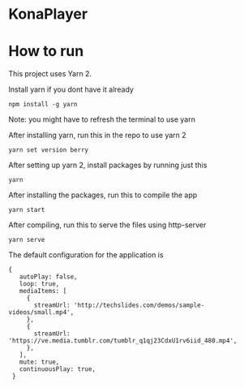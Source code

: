 # KonaPlayer

# How to run
 This project uses Yarn 2.

 Install yarn if you dont have it already
 ```
 npm install -g yarn
 ```
 Note: you might have to refresh the terminal to use yarn
 
 After installing yarn, run this in the repo to use yarn 2
 ```
 yarn set version berry
 ```
 After setting up yarn 2, install packages by running just this
 ```
 yarn
 ```
 After installing the packages, run this to compile the app
 ```
 yarn start
 ```
 After compiling, run this to serve the files using http-server
 ```
 yarn serve
 ```
 The default configuration for the application is
 ```
 {
    autoPlay: false,
    loop: true,
    mediaItems: [
      {
        streamUrl: 'http://techslides.com/demos/sample-videos/small.mp4',
      },
      {
        streamUrl: 'https://ve.media.tumblr.com/tumblr_q1qj23CdxU1rv6iid_480.mp4',
      },
    ],
    mute: true,
    continuousPlay: true,
  }
 ```

